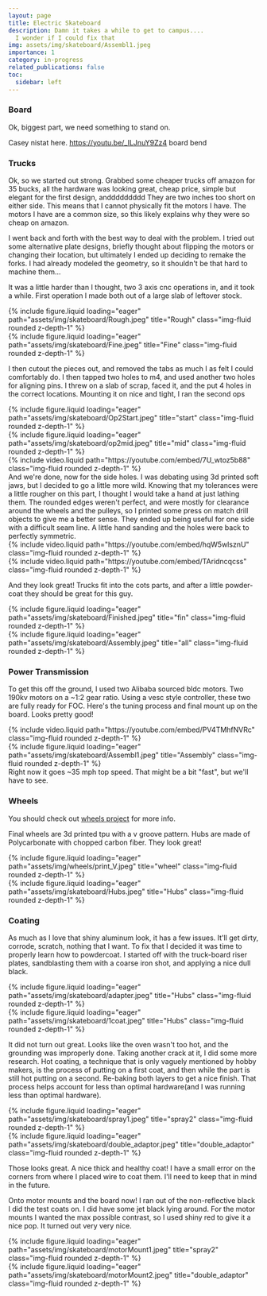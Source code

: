 ```yaml
---
layout: page
title: Electric Skateboard
description: Damn it takes a while to get to campus....
  I wonder if I could fix that
img: assets/img/skateboard/Assembl1.jpeg
importance: 1
category: in-progress
related_publications: false
toc:
  sidebar: left
---
```


### **Board**

Ok, biggest part, we need something to stand on.

Casey nistat here.
https://youtu.be/_ILJnuY9Zz4 board bend

### **Trucks**

Ok, so we started out strong. Grabbed some cheaper trucks off amazon for 35 bucks, all the hardware was looking great, cheap price, simple but elegant for the first design, anddddddddd
They are two inches too short on either side. This means that I cannot physically fit the motors I have. The motors I have are a common size, so this likely explains why they were so cheap on amazon.

I went back and forth with the best way to deal with the problem. I tried out some alternative plate designs, briefly thought about flipping the motors or changing their location, but ultimately I ended up deciding to remake the forks. I had already modeled the geometry, so it shouldn't be that hard to machine them...

It was a little harder than I thought, two 3 axis cnc operations in, and it took a while. First operation I made both out of a large slab of leftover stock.

<div class="row">
     <div class="col-sm mt-3 mt-md-0">
        {% include figure.liquid loading="eager" path="assets/img/skateboard/Rough.jpeg" title="Rough" class="img-fluid rounded z-depth-1" %}
    </div>  
    <div class="col-sm mt-3 mt-md-0">
        {% include figure.liquid loading="eager" path="assets/img/skateboard/Fine.jpeg" title="Fine" class="img-fluid rounded z-depth-1" %}
    </div>
</div>

I then cutout the pieces out, and removed the tabs as much I as felt I could comfortably do. I then tapped two holes to m4, and used another two holes for aligning pins. I threw on a slab of scrap, faced it, and the put 4 holes in the correct locations. Mounting it on nice and tight, I ran the second ops

<div class="row">
     <div class="col-sm mt-3 mt-md-0">
        {% include figure.liquid loading="eager" path="assets/img/skateboard/Op2Start.jpeg" title="start" class="img-fluid rounded z-depth-1" %}
    </div>  
    <div class="col-sm mt-3 mt-md-0">
        {% include figure.liquid loading="eager" path="assets/img/skateboard/op2mid.jpeg" title="mid" class="img-fluid rounded z-depth-1" %}
    </div>
    <div class="col-sm mt-3 mt-md-0">
        {% include video.liquid path="https://youtube.com/embed/7U_wtoz5b88" class="img-fluid rounded z-depth-1" %}
    </div>
</div>
And we're done, now for the side holes. I was debating using 3d printed soft jaws, but I decided to go a little more wild. Knowing that my tolerances were a little rougher on this part, I thought I would take a hand at just lathing them. The rounded edges weren't perfect, and were mostly for clearance around the wheels and the pulleys, so I printed some press on match drill objects to give me a better sense. They ended up being useful for one side with a difficult seam line. A little hand sanding and the holes were back to perfectly symmetric.

<div class="row">
     <div class="col-sm mt-3 mt-md-0">
        {% include video.liquid path="https://youtube.com/embed/hqW5wlsznU" class="img-fluid rounded z-depth-1" %}
    </div>  
    <div class="col-sm mt-3 mt-md-0">
        {% include video.liquid path="https://youtube.com/embed/TAridncqcss" class="img-fluid rounded z-depth-1" %}
    </div>
</div>

And they look great! Trucks fit into the cots parts, and after a little powder-coat they should be great for this guy.

<div class="row">
    <div class="col-sm mt-3 mt-md-0">
        {% include figure.liquid loading="eager" path="assets/img/skateboard/Finished.jpeg" title="fin" class="img-fluid rounded z-depth-1" %}
    </div>
    <div class="col-sm mt-3 mt-md-0">
        {% include figure.liquid loading="eager" path="assets/img/skateboard/Assembly.jpeg" title="all" class="img-fluid rounded z-depth-1" %}
    </div>
</div>

### **Power Transmission**

To get this off the ground, I used two Alibaba sourced bldc motors. Two 190kv motors on a ~1:2 gear ratio. Using a vesc style controller, these two are fully ready for FOC. Here's the tuning process and final mount up on the board. Looks pretty good!

<div class="row">
     <div class="col-sm mt-3 mt-md-0">
        {% include video.liquid path="https://youtube.com/embed/PV4TMhfNVRc" class="img-fluid rounded z-depth-1" %}
    </div>
    <div class="col-sm mt-3 mt-md-0">
        {% include figure.liquid loading="eager" path="assets/img/skateboard/Assembl1.jpeg" title="Assembly" class="img-fluid rounded z-depth-1" %}
    </div>
</div>
Right now it goes ~35 mph top speed. That might be a bit "fast", but we'll have to see.

### **Wheels**

You should check out <a href="../wheels">wheels project</a> for more info.

Final wheels are 3d printed tpu with a v groove pattern. Hubs are made of Polycarbonate with chopped carbon fiber. They look great!

<div class="row">
     <div class="col-sm mt-3 mt-md-0">
        {% include figure.liquid loading="eager" path="assets/img/wheels/print_V.jpeg" title="wheel" class="img-fluid rounded z-depth-1" %}
    </div>
    <div class="col-sm mt-3 mt-md-0">
        {% include figure.liquid loading="eager" path="assets/img/skateboard/Hubs.jpeg" title="Hubs" class="img-fluid rounded z-depth-1" %}
    </div>
</div>

### **Coating**

As much as I love that shiny aluminum look, it has a few issues. It'll get dirty, corrode, scratch, nothing that I want. To fix that I decided it was time to properly learn how to powdercoat. I started off with the truck-board riser plates, sandblasting them with a coarse iron shot, and applying a nice dull black.

<div class="row">
     <div class="col-sm mt-3 mt-md-0">
        {% include figure.liquid loading="eager" path="assets/img/skateboard/adapter.jpeg" title="Hubs" class="img-fluid rounded z-depth-1" %}
    </div>
    <div class="col-sm mt-3 mt-md-0">
        {% include figure.liquid loading="eager" path="assets/img/skateboard/1coat.jpeg" title="Hubs" class="img-fluid rounded z-depth-1" %}
    </div>
</div>

It did not turn out great. Looks like the oven wasn't too hot, and the grounding was improperly done. Taking another crack at it, I did some more research. Hot coating, a technique that is only vaguely mentioned by hobby makers, is the process of putting on a first coat, and then while the part is still hot putting on a second. Re-baking both layers to get a nice finish. That process helps account for less than optimal hardware(and I was running less than optimal hardware).

<div class="row">
     <div class="col-sm mt-3 mt-md-0">
        {% include figure.liquid loading="eager" path="assets/img/skateboard/spray1.jpeg" title="spray2" class="img-fluid rounded z-depth-1" %}
    </div>
    <div class="col-sm mt-3 mt-md-0">
        {% include figure.liquid loading="eager" path="assets/img/skateboard/double_adaptor.jpeg" title="double_adaptor" class="img-fluid rounded z-depth-1" %}
    </div>
</div>

Those looks great. A nice thick and healthy coat! I have a small error on the corners from where I placed wire to coat them. I'll need to keep that in mind in the future.

Onto motor mounts and the board now! I ran out of the non-reflective black I did the test coats on. I did have some jet black lying around. For the motor mounts I wanted the max possible contrast, so I used shiny red to give it a nice pop. It turned out very very nice.

<div class="row">
     <div class="col-sm mt-3 mt-md-0">
        {% include figure.liquid loading="eager" path="assets/img/skateboard/motorMount1.jpeg" title="spray2" class="img-fluid rounded z-depth-1" %}
    </div>
    <div class="col-sm mt-3 mt-md-0">
        {% include figure.liquid loading="eager" path="assets/img/skateboard/motorMount2.jpeg" title="double_adaptor" class="img-fluid rounded z-depth-1" %}
    </div>
</div>
